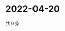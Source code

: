 # 2022-04-20

共 0 条

<!-- BEGIN WEIBO -->
<!-- 最后更新时间 Wed Apr 20 2022 03:10:57 GMT+0800 (China Standard Time) -->

<!-- END WEIBO -->
